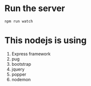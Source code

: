 # Run the server

```npm run watch ```

# This nodejs is using
  1. Express framework
  2. pug
  3. bootstrap
  4. jquery
  5. popper
  6. nodemon